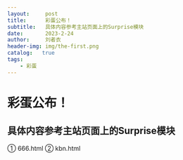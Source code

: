 ```yaml
---
layout:     post
title:      彩蛋公布！
subtitle:   具体内容参考主站页面上的Surprise模块
date:       2023-2-24
author:     刘者衣
header-img: img/the-first.png
catalog:   true
tags:
    - 彩蛋
---
```

# 彩蛋公布！
## 具体内容参考主站页面上的Surprise模块
① 666.html
② kbn.html
